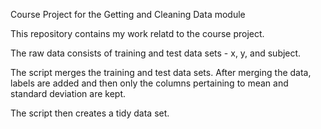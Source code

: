 Course Project for the Getting and Cleaning Data module

This repository contains my work relatd to the course project.

The raw data consists of training and test data sets - x, y, and subject.

The script merges the training and test data sets.
After merging the data, labels are added and then only the columns pertaining to mean and standard deviation are kept.

The script then creates a tidy data set.

